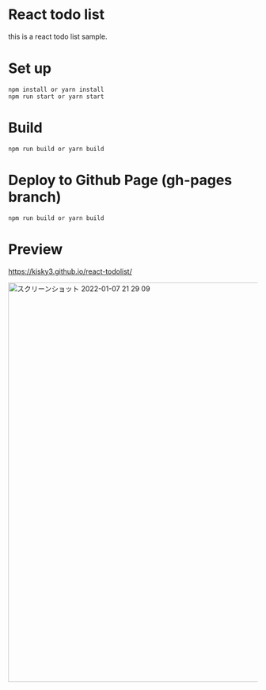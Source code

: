 # React todo list
this is a react todo list sample.

# Set up
```
npm install or yarn install
npm run start or yarn start
```
# Build
```
npm run build or yarn build
```

# Deploy to Github Page (gh-pages branch)
```
npm run build or yarn build
```

# Preview
https://kisky3.github.io/react-todolist/

<img width="808" alt="スクリーンショット 2022-01-07 21 29 09" src="https://user-images.githubusercontent.com/23165804/148544367-9462471a-befe-40a0-bcd5-494742b586fa.png">
